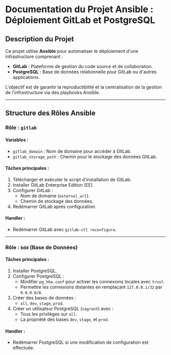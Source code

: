 # Documentation du Projet Ansible : Déploiement GitLab et PostgreSQL

## Description du Projet

Ce projet utilise **Ansible** pour automatiser le déploiement d'une infrastructure comprenant :  
- **GitLab** : Plateforme de gestion du code source et de collaboration.  
- **PostgreSQL** : Base de données relationnelle pour GitLab ou d'autres applications.  

L'objectif est de garantir la reproductibilité et la centralisation de la gestion de l'infrastructure via des playbooks Ansible.

---

## Structure des Rôles Ansible

### Rôle : `gitlab`
#### Variables :
- `gitlab_domain` : Nom de domaine pour accéder à GitLab.  
- `gitlab_storage_path` : Chemin pour le stockage des données GitLab.

#### Tâches principales :
1. Télécharger et exécuter le script d'installation de GitLab.
2. Installer GitLab Enterprise Edition (EE).
3. Configurer GitLab :
   - Nom de domaine (`external_url`).
   - Chemin de stockage des données.  
4. Redémarrer GitLab après configuration.

#### Handler :
- Redémarrer GitLab avec `gitlab-ctl reconfigure`.

---

### Rôle : `bdd` (Base de Données)
#### Tâches principales :
1. Installer PostgreSQL.  
2. Configurer PostgreSQL :  
   - Modifier `pg_hba.conf` pour activer les connexions locales avec `trust`.
   - Permettre les connexions distantes en remplaçant `127.0.0.1/32` par `0.0.0.0/0`.  
3. Créer des bases de données :
   - `all`, `dev`, `stage`, `prod`.  
4. Créer un utilisateur PostgreSQL (`vagrant`) avec :
   - Tous les privilèges sur `all`.  
   - La propriété des bases `dev`, `stage`, et `prod`.  

#### Handler :
- Redémarrer PostgreSQL si une modification de configuration est effectuée.
